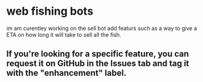 # web fishing bots

im am curentley working on the sell bot add featurs such as a way to give a ETA on how long it will take to sell all the fish.

## If you're looking for a specific feature, you can request it on GitHub in the Issues tab and tag it with the "enhancement" label.
